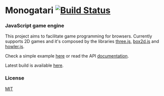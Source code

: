 Monogatari [![Build Status](https://travis-ci.org/digihaus/monogatari.svg?branch=master)](https://travis-ci.org/digihaus/monogatari)
==========

### JavaScript game engine ###
This project aims to facilitate game programming for browsers.
Currently supports 2D games and it's composed by the libraries [three.js](http://threejs.org/), [box2d.js](https://github.com/kripken/box2d.js/) and [howler.js](https://github.com/goldfire/howler.js/).

Check a simple example [here](http://digi.haus/monogatari/demo/zombies) or read the API [documentation](http://digi.haus/monogatari/docs).

Latest build is available [here](http://digi.haus/monogatari/monogatari.min.js).

### License ###
[MIT](https://github.com/digihaus/monogatari/blob/master/LICENSE)

